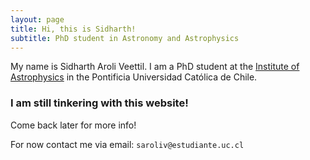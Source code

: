 ```yaml
---
layout: page
title: Hi, this is Sidharth!
subtitle: PhD student in Astronomy and Astrophysics
---
```


My name is Sidharth Aroli Veettil. I am a PhD student at the [Institute of Astrophysics](https://astro.uc.cl/) in the Pontificia Universidad Católica de Chile.


### I am still tinkering with this website!

Come back later for more info!

For now contact me via email:  `saroliv@estudiante.uc.cl`
